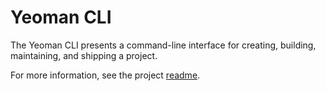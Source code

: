 # Yeoman CLI

The Yeoman CLI presents a command-line interface for creating, building, maintaining, and shipping a project.

For more information, see the project [readme](https://github.com/yeoman/yeoman#welcome-friend).
